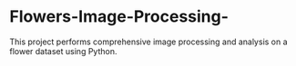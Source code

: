 # Flowers-Image-Processing-
This project performs comprehensive image processing and analysis on a flower dataset using Python.
